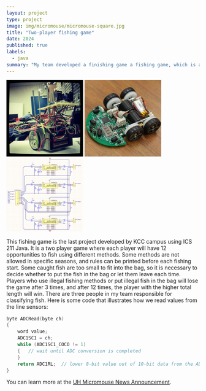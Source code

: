 ```yaml
---
layout: project
type: project
image: img/micromouse/micromouse-square.jpg
title: "Two-player fishing game"
date: 2024
published: true
labels:
  - java
summary: "My team developed a finishing game a fishing game, which is a simple game where two people can fish. The player with a larger total fish length wins the competition."
---
```


<div class="text-center p-4">
  <img width="200px" src="../img/micromouse/micromouse-robot.png" class="img-thumbnail" >
  <img width="200px" src="../img/micromouse/micromouse-robot-2.jpg" class="img-thumbnail" >
  <img width="200px" src="../img/micromouse/micromouse-circuit.png" class="img-thumbnail" >
</div>

This fishing game is the last project developed by KCC campus using ICS 211 Java. It is a two player game where each player will have 12 opportunities to fish using different methods. Some methods are not allowed in specific seasons, and rules can be printed before each fishing start. Some caught fish are too small to fit into the bag, so it is necessary to decide whether to put the fish in the bag or let them leave each time. Players who use illegal fishing methods or put illegal fish in the bag will lose the game after 3 times, and after 12 times, the player with the higher total length will win. There are three people in my team responsible for classifying fish.
Here is some code that illustrates how we read values from the line sensors:

```cpp
byte ADCRead(byte ch)
{
    word value;
    ADC1SC1 = ch;
    while (ADC1SC1_COCO != 1)
    {   // wait until ADC conversion is completed   
    }
    return ADC1RL;  // lower 8-bit value out of 10-bit data from the ADC
}
```

You can learn more at the [UH Micromouse News Announcement](https://manoa.hawaii.edu/news/article.php?aId=2857).
